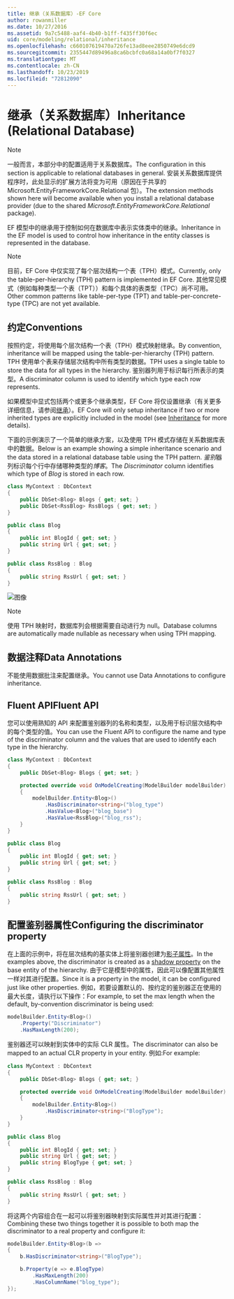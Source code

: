 ```yaml
---
title: 继承（关系数据库）-EF Core
author: rowanmiller
ms.date: 10/27/2016
ms.assetid: 9a7c5488-aaf4-4b40-b1ff-f435ff30f6ec
uid: core/modeling/relational/inheritance
ms.openlocfilehash: c660107619470a726fe13ad8eee2850749e6dcd9
ms.sourcegitcommit: 2355447d89496a8ca6bcbfc0a68a14a0bf7f0327
ms.translationtype: MT
ms.contentlocale: zh-CN
ms.lasthandoff: 10/23/2019
ms.locfileid: "72812090"
---
```

# <a name="inheritance-relational-database"></a><span data-ttu-id="9b19e-102">继承（关系数据库）</span><span class="sxs-lookup"><span data-stu-id="9b19e-102">Inheritance (Relational Database)</span></span>

> [!NOTE]  
> <span data-ttu-id="9b19e-103">一般而言，本部分中的配置适用于关系数据库。</span><span class="sxs-lookup"><span data-stu-id="9b19e-103">The configuration in this section is applicable to relational databases in general.</span></span> <span data-ttu-id="9b19e-104">安装关系数据库提供程序时，此处显示的扩展方法将变为可用（原因在于共享的 Microsoft.EntityFrameworkCore.Relational 包）。</span><span class="sxs-lookup"><span data-stu-id="9b19e-104">The extension methods shown here will become available when you install a relational database provider (due to the shared *Microsoft.EntityFrameworkCore.Relational* package).</span></span>

<span data-ttu-id="9b19e-105">EF 模型中的继承用于控制如何在数据库中表示实体类中的继承。</span><span class="sxs-lookup"><span data-stu-id="9b19e-105">Inheritance in the EF model is used to control how inheritance in the entity classes is represented in the database.</span></span>

> [!NOTE]  
> <span data-ttu-id="9b19e-106">目前，EF Core 中仅实现了每个层次结构一个表（TPH）模式。</span><span class="sxs-lookup"><span data-stu-id="9b19e-106">Currently, only the table-per-hierarchy (TPH) pattern is implemented in EF Core.</span></span> <span data-ttu-id="9b19e-107">其他常见模式（例如每种类型一个表（TPT））和每个具体的表类型（TPC）尚不可用。</span><span class="sxs-lookup"><span data-stu-id="9b19e-107">Other common patterns like table-per-type (TPT) and table-per-concrete-type (TPC) are not yet available.</span></span>

## <a name="conventions"></a><span data-ttu-id="9b19e-108">约定</span><span class="sxs-lookup"><span data-stu-id="9b19e-108">Conventions</span></span>

<span data-ttu-id="9b19e-109">按照约定，将使用每个层次结构一个表（TPH）模式映射继承。</span><span class="sxs-lookup"><span data-stu-id="9b19e-109">By convention, inheritance will be mapped using the table-per-hierarchy (TPH) pattern.</span></span> <span data-ttu-id="9b19e-110">TPH 使用单个表来存储层次结构中所有类型的数据。</span><span class="sxs-lookup"><span data-stu-id="9b19e-110">TPH uses a single table to store the data for all types in the hierarchy.</span></span> <span data-ttu-id="9b19e-111">鉴别器列用于标识每行所表示的类型。</span><span class="sxs-lookup"><span data-stu-id="9b19e-111">A discriminator column is used to identify which type each row represents.</span></span>

<span data-ttu-id="9b19e-112">如果模型中显式包括两个或更多个继承类型，EF Core 将仅设置继承（有关更多详细信息，请参阅[继承](../inheritance.md)）。</span><span class="sxs-lookup"><span data-stu-id="9b19e-112">EF Core will only setup inheritance if two or more inherited types are explicitly included in the model (see [Inheritance](../inheritance.md) for more details).</span></span>

<span data-ttu-id="9b19e-113">下面的示例演示了一个简单的继承方案，以及使用 TPH 模式存储在关系数据库表中的数据。</span><span class="sxs-lookup"><span data-stu-id="9b19e-113">Below is an example showing a simple inheritance scenario and the data stored in a relational database table using the TPH pattern.</span></span> <span data-ttu-id="9b19e-114">*鉴别*器列标识每个行中存储哪种类型的*博客*。</span><span class="sxs-lookup"><span data-stu-id="9b19e-114">The *Discriminator* column identifies which type of *Blog* is stored in each row.</span></span>

<!-- [!code-csharp[Main](samples/core/relational/Modeling/Conventions/InheritanceDbSets.cs)] -->
``` csharp
class MyContext : DbContext
{
    public DbSet<Blog> Blogs { get; set; }
    public DbSet<RssBlog> RssBlogs { get; set; }
}

public class Blog
{
    public int BlogId { get; set; }
    public string Url { get; set; }
}

public class RssBlog : Blog
{
    public string RssUrl { get; set; }
}
```

![图像](_static/inheritance-tph-data.png)

>[!NOTE]
> <span data-ttu-id="9b19e-116">使用 TPH 映射时，数据库列会根据需要自动进行为 null。</span><span class="sxs-lookup"><span data-stu-id="9b19e-116">Database columns are automatically made nullable as necessary when using TPH mapping.</span></span>

## <a name="data-annotations"></a><span data-ttu-id="9b19e-117">数据注释</span><span class="sxs-lookup"><span data-stu-id="9b19e-117">Data Annotations</span></span>

<span data-ttu-id="9b19e-118">不能使用数据批注来配置继承。</span><span class="sxs-lookup"><span data-stu-id="9b19e-118">You cannot use Data Annotations to configure inheritance.</span></span>

## <a name="fluent-api"></a><span data-ttu-id="9b19e-119">Fluent API</span><span class="sxs-lookup"><span data-stu-id="9b19e-119">Fluent API</span></span>

<span data-ttu-id="9b19e-120">您可以使用熟知的 API 来配置鉴别器列的名称和类型，以及用于标识层次结构中的每个类型的值。</span><span class="sxs-lookup"><span data-stu-id="9b19e-120">You can use the Fluent API to configure the name and type of the discriminator column and the values that are used to identify each type in the hierarchy.</span></span>

<!-- [!code-csharp[Main](samples/core/relational/Modeling/FluentAPI/InheritanceTPHDiscriminator.cs?highlight=7,8,9,10)] -->
``` csharp
class MyContext : DbContext
{
    public DbSet<Blog> Blogs { get; set; }

    protected override void OnModelCreating(ModelBuilder modelBuilder)
    {
        modelBuilder.Entity<Blog>()
            .HasDiscriminator<string>("blog_type")
            .HasValue<Blog>("blog_base")
            .HasValue<RssBlog>("blog_rss");
    }
}

public class Blog
{
    public int BlogId { get; set; }
    public string Url { get; set; }
}

public class RssBlog : Blog
{
    public string RssUrl { get; set; }
}
```

## <a name="configuring-the-discriminator-property"></a><span data-ttu-id="9b19e-121">配置鉴别器属性</span><span class="sxs-lookup"><span data-stu-id="9b19e-121">Configuring the discriminator property</span></span>

<span data-ttu-id="9b19e-122">在上面的示例中，将在层次结构的基实体上将鉴别器创建为[影子属性](xref:core/modeling/shadow-properties)。</span><span class="sxs-lookup"><span data-stu-id="9b19e-122">In the examples above, the discriminator is created as a [shadow property](xref:core/modeling/shadow-properties) on the base entity of the hierarchy.</span></span> <span data-ttu-id="9b19e-123">由于它是模型中的属性，因此可以像配置其他属性一样对其进行配置。</span><span class="sxs-lookup"><span data-stu-id="9b19e-123">Since it is a property in the model, it can be configured just like other properties.</span></span> <span data-ttu-id="9b19e-124">例如，若要设置默认的、按约定的鉴别器正在使用的最大长度，请执行以下操作：</span><span class="sxs-lookup"><span data-stu-id="9b19e-124">For example, to set the max length when the default, by-convention discriminator is being used:</span></span>

```C#
modelBuilder.Entity<Blog>()
    .Property("Discriminator")
    .HasMaxLength(200);
```

<span data-ttu-id="9b19e-125">鉴别器还可以映射到实体中的实际 CLR 属性。</span><span class="sxs-lookup"><span data-stu-id="9b19e-125">The discriminator can also be mapped to an actual CLR property in your entity.</span></span> <span data-ttu-id="9b19e-126">例如:</span><span class="sxs-lookup"><span data-stu-id="9b19e-126">For example:</span></span>

```C#
class MyContext : DbContext
{
    public DbSet<Blog> Blogs { get; set; }

    protected override void OnModelCreating(ModelBuilder modelBuilder)
    {
        modelBuilder.Entity<Blog>()
            .HasDiscriminator<string>("BlogType");
    }
}

public class Blog
{
    public int BlogId { get; set; }
    public string Url { get; set; }
    public string BlogType { get; set; }
}

public class RssBlog : Blog
{
    public string RssUrl { get; set; }
}
```

<span data-ttu-id="9b19e-127">将这两个内容组合在一起可以将鉴别器映射到实际属性并对其进行配置：</span><span class="sxs-lookup"><span data-stu-id="9b19e-127">Combining these two things together it is possible to both map the discriminator to a real property and configure it:</span></span>

```C#
modelBuilder.Entity<Blog>(b =>
{
    b.HasDiscriminator<string>("BlogType");

    b.Property(e => e.BlogType)
        .HasMaxLength(200)
        .HasColumnName("blog_type");
});
```
